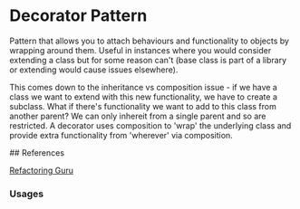 # Decorator Pattern

Pattern that allows you to attach behaviours and functionality to objects by wrapping around them. Useful in instances where you would consider extending a class but for some reason can't (base class is part of a library or extending would cause issues elsewhere).

This comes down to the inheritance vs composition issue - if we have a class we want to extend with this new functionality, we have to create a subclass. What if there's functionality we want to add to this class from another parent? We can only inhereit from a single parent and so are restricted. A decorator uses composition to 'wrap' the underlying class and provide extra functionality from 'wherever' via composition. 

## References

[Refactoring Guru](https://refactoring.guru/design-patterns/decorator)

### Usages